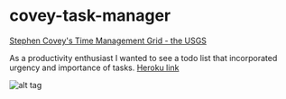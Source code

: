 covey-task-manager
==================

[Stephen Covey's Time Management Grid - the USGS](http://www.usgs.gov/humancapital/documents/TimeManagementGrid.pdf)

As a productivity enthusiast I wanted to see a todo list that incorporated urgency and importance of tasks.
[Heroku link](http://nameless-castle-5087.herokuapp.com/)

![alt tag](http://i.imgur.com/Bw064US.png)
